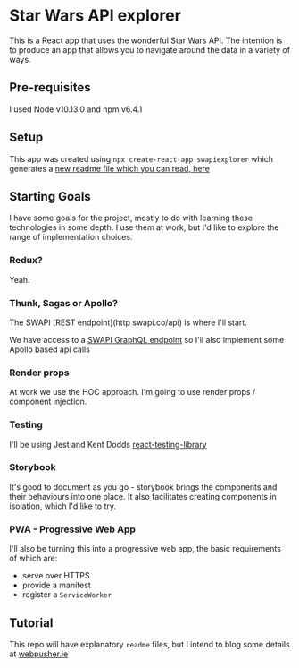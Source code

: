 # Star Wars API explorer

This is a React app that uses the wonderful Star Wars API. The intention is to produce an app that allows you to navigate around the data in a variety of ways.

## Pre-requisites

I used Node v10.13.0 and npm v6.4.1

## Setup

This app was created using `npx create-react-app swapiexplorer` which generates a [new readme file which you can read, here](./README.create-react-app.md)

## Starting Goals

I have some goals for the project, mostly to do with learning these technologies in some depth. I use them at work, but I'd like to explore the range of implementation choices.

### Redux?

Yeah.

### Thunk, Sagas or Apollo?

The SWAPI [REST endpoint](http swapi.co/api) is where I'll start.

We have access to a [SWAPI GraphQL endpoint](https://graphql.org/swapi-graphql/) so I'll also implement some Apollo based api calls

### Render props

At work we use the HOC approach. I'm going to use render props / component injection.

### Testing

I'll be using Jest and Kent Dodds [react-testing-library](https://github.com/kentcdodds/react-testing-library)

### Storybook

It's good to document as you go - storybook brings the components and their behaviours into one place. It also facilitates creating components in isolation, which I'd like to try.

### PWA - Progressive Web App

I'll also be turning this into a progressive web app, the basic requirements of which are:

- serve over HTTPS
- provide a manifest
- register a `ServiceWorker`

## Tutorial

This repo will have explanatory `readme` files, but I intend to blog some details at [webpusher.ie](https://www.webpusher.ie)
